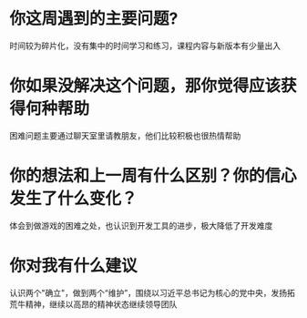 # 你这周遇到的主要问题?
时间较为碎片化，没有集中的时间学习和练习，课程内容与新版本有少量出入
# 你如果没解决这个问题，那你觉得应该获得何种帮助
困难问题主要通过聊天室里请教朋友，他们比较积极也很热情帮助
# 你的想法和上一周有什么区别？你的信心发生了什么变化？
体会到做游戏的困难之处，也认识到开发工具的进步，极大降低了开发难度
# 你对我有什么建议
认识两个"确立"，做到两个“维护”，围绕以习近平总书记为核心的党中央，发扬拓荒牛精神，继续以高昂的精神状态继续领导团队